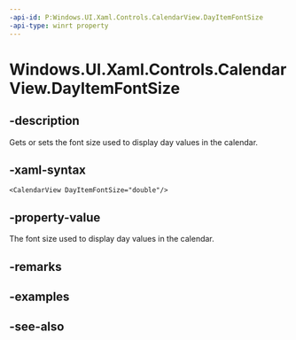 ```yaml
---
-api-id: P:Windows.UI.Xaml.Controls.CalendarView.DayItemFontSize
-api-type: winrt property
---
```


<!-- Property syntax
public double DayItemFontSize { get;  set; }
-->

# Windows.UI.Xaml.Controls.CalendarView.DayItemFontSize

## -description
Gets or sets the font size used to display day values in the calendar.



## -xaml-syntax
```xaml
<CalendarView DayItemFontSize="double"/>
```


## -property-value
The font size used to display day values in the calendar.

## -remarks

## -examples

## -see-also
